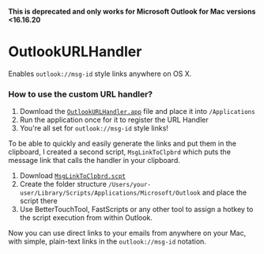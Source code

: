 **This is deprecated and only works for Microsoft Outlook for Mac versions <16.16.20**

# OutlookURLHandler

Enables `outlook://msg-id` style links anywhere on OS X.

### How to use the custom URL handler?

1. Download the [`OutlookURLHandler.app`](https://github.com/acidix/OutlookURLHandler/releases/download/0.1/OutlookURLHandler.app.zip) file and place it into `/Applications`
2. Run the application once for it to register the URL Handler
3. You're all set for `outlook://msg-id` style links!

To be able to quickly and easily generate the links and put them in the clipboard, I created a second script, `MsgLinkToClpbrd` which puts the message link that calls the handler in your clipboard.

1. Download [`MsgLinkToClpbrd.scpt`](https://github.com/acidix/OutlookURLHandler/releases/download/0.1/OutlookURLHandler.scpt) 
2. Create the folder structure `/Users/your-user/Library/Scripts/Applications/Microsoft/Outlook` and place the script there
3. Use BetterTouchTool, FastScripts or any other tool to assign a hotkey to the script execution from within Outlook.

Now you can use direct links to your emails from anywhere on your Mac, with simple, plain-text links in the `outlook://msg-id` notation.
